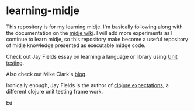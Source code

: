 learning-midje
==============

This repository is for my learning midje.  I'm basically following along with the documentation on the [midje wiki](https://github.com/marick/Midje/wiki). I will add more experiments as I continue to learn midje, so this repository make become a useful repository of midje knowledge presented as executable midge code.


Check out Jay Fields essay on learning a language or library using [Unit testing](http://blog.jayfields.com/2010/08/clojuretest-introduction.html).

Also check out Mike Clark's [blog](http://pragmaticstudio.com/blog/2005/3/18/ruby-learning-test-1-are-you-there-world).

Ironically enough, Jay Fields is the author of [clojure expectations](https://github.com/jaycfields/expectations), a different clojure unit testing frame work.

Ed
